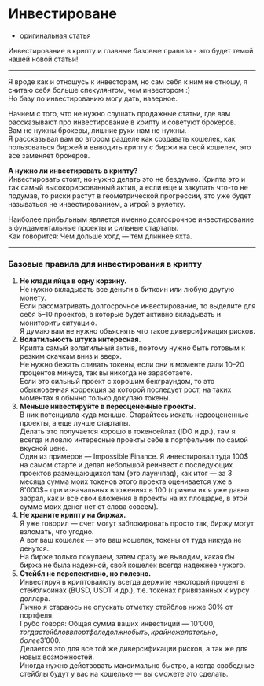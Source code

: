 # Инвестироване
- [оригинальная статья](https://teletype.in/@greezblog/investirovanie_3.3)

Инвестирование в крипту и главные базовые правила - это будет темой нашей новой статьи!

---

Я вроде как и отношусь к инвесторам, но сам себя к ним не отношу, я считаю себя больше спекулянтом, чем инвестором :)  
Но базу по инвестированию могу дать, наверное.

Начнем с того, что не нужно слушать продажные статьи, где вам рассказывают про инвестирование в крипту и советуют брокеров.  
Вам не нужны брокеры, лишние руки нам не нужны.  
Я рассказывал вам во втором разделе как создавать кошелек, как пользоваться биржей и выводить крипту с биржи на свой кошелек, это все заменяет брокеров.

**А нужно ли инвестировать в крипту?**  
Инвестировать стоит, но нужно делать это не бездумно. Крипта это и так самый высокорискованный актив, а если еще и закупать что-то не подумав, то риски растут в геометрической прогрессии, это уже будет называться не инвестированием, а игрой в рулетку.

Наиболее прибыльным является именно долгосрочное инвестирование в фундаментальные проекты и сильные стартапы.  
Как говорится: Чем дольше холд — тем длиннее яхта.

---

### **Базовые правила для инвестирования в крипту**

1.  **Не клади яйца в одну корзину.**  
    Не нужно вкладывать все деньги в биткоин или любую другую монету.  
    Если рассматривать долгосрочное инвестирование, то выделите для себя 5–10 проектов, в которые будет активно вкладывать и мониторить ситуацию.  
    Я думаю вам не нужно объяснять что такое диверсификация рисков.
2.  **Волатильность штука интересная.**  
    Крипта самый волатильный актив, поэтому нужно быть готовым к резким скачкам вниз и вверх.  
    Не нужно бежать сливать токены, если они в моменте дали 10–20 процентов минуса, так вы никогда не заработаете.  
    Если это сильный проект с хорошим бекграундом, то это обыкновенная коррекция за которой последует рост, на таких моментах я обычно только докупаю токены.
3.  **Меньше инвестируйте в переоцененные проекты.**  
    В них потенциала куда меньше. Старайтесь искать недооцененные проекты, а еще лучше стартапы.  
    Делать это получается хорошо в токенсейлах (IDO и др.), там я всегда и ловлю интересные проекты себе в портфельчик по самой вкусной цене.  
    Один из примеров — Impossible Finance. Я инвестировал туда 100$ на самом старте и делал небольшой реинвест с последующих проектов размещающихся там (это лаунчпад), как итог — за 3 месяца сумма моих токенов этого проекта оценивается уже в 8'000$+ при изначальных вложениях в 100 (причем их я уже давно забрал, как и все свои вложения в проекты на их площадке, в этой сумме моих денег нет от слова совсем).
4.  **Не храните крипту на биржах.**  
    Я уже говорил — счет могут заблокировать просто так, биржу могут взломать, что угодно.  
    А вот ваш кошелек — это ваш кошелек, токены от туда никуда не денутся.  
    На бирже только покупаем, затем сразу же выводим, какая бы биржа не была надежной, свой кошелек всегда надежнее чужого.
5.  **Стейбл не перспективно, но полезно.**  
    Инвестируя в криптовалюту всегда держите некоторый процент в стейблкоинах (BUSD, USDT и др.), т.е. токенах привязанных к курсу доллара.  
    Лично я стараюсь не опускать отметку стейблов ниже 30% от портфеля.  
    Грубо говоря: Общая сумма ваших инвестиций — 10'000$, тогда стейблов в портфеле должно быть, крайне желательно, более 3'000$.  
    Делается это для все той же диверсификации рисков, а так же для новых возможностей.  
    Иногда нужно действовать максимально быстро, а когда свободные стейблы будут у вас на кошельке — вы сможете это сделать.